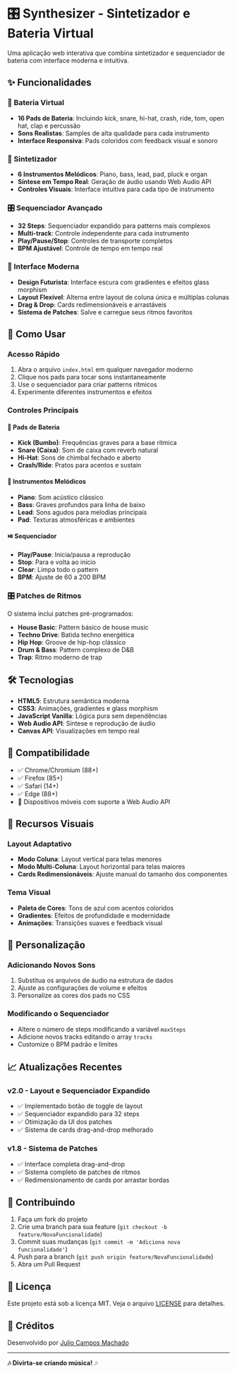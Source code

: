 # 🎛️ Synthesizer - Sintetizador e Bateria Virtual

Uma aplicação web interativa que combina sintetizador e sequenciador de bateria com interface moderna e intuitiva.

## ✨ Funcionalidades

### 🥁 Bateria Virtual
- **16 Pads de Bateria**: Incluindo kick, snare, hi-hat, crash, ride, tom, open hat, clap e percussão
- **Sons Realistas**: Samples de alta qualidade para cada instrumento
- **Interface Responsiva**: Pads coloridos com feedback visual e sonoro

### 🎹 Sintetizador
- **6 Instrumentos Melódicos**: Piano, bass, lead, pad, pluck e organ
- **Síntese em Tempo Real**: Geração de áudio usando Web Audio API
- **Controles Visuais**: Interface intuitiva para cada tipo de instrumento

### 🎛️ Sequenciador Avançado
- **32 Steps**: Sequenciador expandido para patterns mais complexos
- **Multi-track**: Controle independente para cada instrumento
- **Play/Pause/Stop**: Controles de transporte completos
- **BPM Ajustável**: Controle de tempo em tempo real

### 🎨 Interface Moderna
- **Design Futurista**: Interface escura com gradientes e efeitos glass morphism
- **Layout Flexível**: Alterna entre layout de coluna única e múltiplas colunas
- **Drag & Drop**: Cards redimensionáveis e arrastáveis
- **Sistema de Patches**: Salve e carregue seus ritmos favoritos

## 🚀 Como Usar

### Acesso Rápido
1. Abra o arquivo `index.html` em qualquer navegador moderno
2. Clique nos pads para tocar sons instantaneamente
3. Use o sequenciador para criar patterns rítmicos
4. Experimente diferentes instrumentos e efeitos

### Controles Principais

#### 🎵 Pads de Bateria
- **Kick (Bumbo)**: Frequências graves para a base rítmica
- **Snare (Caixa)**: Som de caixa com reverb natural
- **Hi-Hat**: Sons de chimbal fechado e aberto
- **Crash/Ride**: Pratos para acentos e sustain

#### 🎹 Instrumentos Melódicos
- **Piano**: Som acústico clássico
- **Bass**: Graves profundos para linha de baixo
- **Lead**: Sons agudos para melodias principais
- **Pad**: Texturas atmosféricas e ambientes

#### ⏯️ Sequenciador
- **Play/Pause**: Inicia/pausa a reprodução
- **Stop**: Para e volta ao início
- **Clear**: Limpa todo o pattern
- **BPM**: Ajuste de 60 a 200 BPM

### 🎛️ Patches de Ritmos
O sistema inclui patches pré-programados:
- **House Basic**: Pattern básico de house music
- **Techno Drive**: Batida techno energética  
- **Hip Hop**: Groove de hip-hop clássico
- **Drum & Bass**: Pattern complexo de D&B
- **Trap**: Ritmo moderno de trap

## 🛠️ Tecnologias

- **HTML5**: Estrutura semântica moderna
- **CSS3**: Animações, gradientes e glass morphism
- **JavaScript Vanilla**: Lógica pura sem dependências
- **Web Audio API**: Síntese e reprodução de áudio
- **Canvas API**: Visualizações em tempo real

## 📱 Compatibilidade

- ✅ Chrome/Chromium (88+)
- ✅ Firefox (85+)
- ✅ Safari (14+)
- ✅ Edge (88+)
- 📱 Dispositivos móveis com suporte a Web Audio API

## 🎨 Recursos Visuais

### Layout Adaptativo
- **Modo Coluna**: Layout vertical para telas menores
- **Modo Multi-Coluna**: Layout horizontal para telas maiores
- **Cards Redimensionáveis**: Ajuste manual do tamanho dos componentes

### Tema Visual
- **Paleta de Cores**: Tons de azul com acentos coloridos
- **Gradientes**: Efeitos de profundidade e modernidade
- **Animações**: Transições suaves e feedback visual

## 🔧 Personalização

### Adicionando Novos Sons
1. Substitua os arquivos de áudio na estrutura de dados
2. Ajuste as configurações de volume e efeitos
3. Personalize as cores dos pads no CSS

### Modificando o Sequenciador
- Altere o número de steps modificando a variável `maxSteps`
- Adicione novos tracks editando o array `tracks`
- Customize o BPM padrão e limites

## 📈 Atualizações Recentes

### v2.0 - Layout e Sequenciador Expandido
- ✅ Implementado botão de toggle de layout
- ✅ Sequenciador expandido para 32 steps
- ✅ Otimização da UI dos patches
- ✅ Sistema de cards drag-and-drop melhorado

### v1.8 - Sistema de Patches
- ✅ Interface completa drag-and-drop
- ✅ Sistema completo de patches de ritmos
- ✅ Redimensionamento de cards por arrastar bordas

## 🤝 Contribuindo

1. Faça um fork do projeto
2. Crie uma branch para sua feature (`git checkout -b feature/NovaFuncionalidade`)
3. Commit suas mudanças (`git commit -m 'Adiciona nova funcionalidade'`)
4. Push para a branch (`git push origin feature/NovaFuncionalidade`)
5. Abra um Pull Request

## 📄 Licença

Este projeto está sob a licença MIT. Veja o arquivo [LICENSE](LICENSE) para detalhes.

## 🎵 Créditos

Desenvolvido por [Julio Campos Machado](https://github.com/juliocamposmachado)

---

**🎶 Divirta-se criando música!** 🎶
